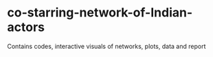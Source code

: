 # co-starring-network-of-Indian-actors
Contains codes, interactive visuals of networks, plots, data and report
